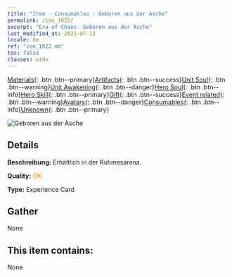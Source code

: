 ```yaml
---
title: "Item - Consumables - Geboren aus der Asche"
permalink: /con_1022/
excerpt: "Era of Chaos  Geboren aus der Asche"
last_modified_at: 2021-07-13
locale: de
ref: "con_1022.md"
toc: false
classes: wide
---
```

 [Materials](/ItemsDE/){: .btn .btn--primary}[Artifacts](/ItemsDE/Artifacts/){: .btn .btn--success}[Unit Soul](/ItemsDE/UnitSoul/){: .btn .btn--warning}[Unit Awakening](/ItemsDE/UnitAwakening/){: .btn .btn--danger}[Hero Soul](/ItemsDE/HeroSoul/){: .btn .btn--info}[Hero Skill](/ItemsDE/HeroSkill/){: .btn .btn--primary}[Gift](/ItemsDE/Gift/){: .btn .btn--success}[Event related](/ItemsDE/Events/){: .btn .btn--warning}[Avatars](/ItemsDE/Avatars/){: .btn .btn--danger}[Consumables](/ItemsDE/Consumables/){: .btn .btn--info}[Unknown](/ItemsDE/Unknown/){: .btn .btn--primary}

 ![Geboren aus der Asche](/images/a/avatarFrame_76.png)

## Details
 **Beschreibung:** Erhältlich in der Ruhmesarena.

 **Quality:** <span style="color: #FF8C00">OK</span>

 **Type:** Experience Card

## Gather

  None

## This item contains:

  None


